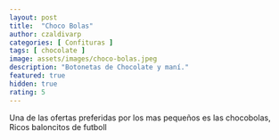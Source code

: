 ```yaml
---
layout: post
title:  "Choco Bolas"
author: czaldivarp
categories: [ Confituras ]
tags: [ chocolate ]
image: assets/images/choco-bolas.jpeg
description: "Botonetas de Chocolate y maní."
featured: true
hidden: true
rating: 5
---
```


Una de las ofertas preferidas por los mas pequeños es las chocobolas, Ricos baloncitos de futboll